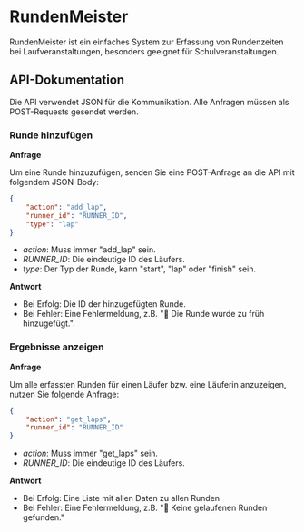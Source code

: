 # RundenMeister

RundenMeister ist ein einfaches System zur Erfassung von Rundenzeiten bei Laufveranstaltungen, besonders geeignet für Schulveranstaltungen.

## API-Dokumentation

Die API verwendet JSON für die Kommunikation. Alle Anfragen müssen als POST-Requests gesendet werden.

### Runde hinzufügen

__Anfrage__

Um eine Runde hinzuzufügen, senden Sie eine POST-Anfrage an die API mit folgendem JSON-Body:

```json
{
    "action": "add_lap",
    "runner_id": "RUNNER_ID",
    "type": "lap"
}
```

* *action*: Muss immer "add_lap" sein.
* *RUNNER_ID*: Die eindeutige ID des Läufers.
* *type*: Der Typ der Runde, kann "start", "lap" oder "finish" sein.

__Antwort__

* Bei Erfolg: Die ID der hinzugefügten Runde.
* Bei Fehler: Eine Fehlermeldung, z.B. "🚨 Die Runde wurde zu früh hinzugefügt.".

### Ergebnisse anzeigen

__Anfrage__

Um alle erfassten Runden für einen Läufer bzw. eine Läuferin anzuzeigen, nutzen Sie folgende Anfrage:

```json
{
    "action": "get_laps",
    "runner_id": "RUNNER_ID"
}
```

* *action*: Muss immer "get_laps" sein.
* *RUNNER_ID*: Die eindeutige ID des Läufers.

__Antwort__

* Bei Erfolg: Eine Liste mit allen Daten zu allen Runden
* Bei Fehler: Eine Fehlermeldung, z.B. "🚨 Keine gelaufenen Runden gefunden."